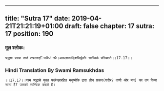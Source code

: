 
---
title: "Sutra 17"
date: 2019-04-21T21:21:19+01:00
draft: false
chapter: 17
sutra: 17
position: 190
---
### मूल श्लोकः:
```
श्रद्धया परया तप्तं तपस्तत्ित्रविधं नरैः।अफलाकाङ्क्षिभिर्युक्तैः सात्त्विकं परिचक्षते।।17.17।।

```

### Hindi Translation By Swami Ramsukhdas
```
।।17.17।।परम श्रद्धासे युक्त फलेच्छारहित मनुष्योंके द्वारा तीन प्रकार(शरीर? वाणी और मन) का तप किया जाता है? उसको सात्त्विक कहते हैं।

```


